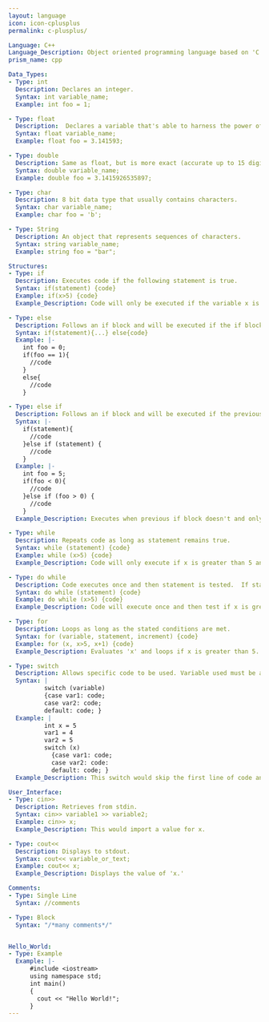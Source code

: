 ```yaml
---
layout: language
icon: icon-cplusplus
permalink: c-plusplus/

Language: C++
Language_Description: Object oriented programming language based on 'C.'
prism_name: cpp

Data_Types:
- Type: int
  Description: Declares an integer.
  Syntax: int variable_name;
  Example: int foo = 1;

- Type: float
  Description:  Declares a variable that's able to harness the power of decimals (accurate up to 7 digits).
  Syntax: float variable_name;
  Example: float foo = 3.141593;

- Type: double
  Description: Same as float, but is more exact (accurate up to 15 digits).
  Syntax: double variable_name;
  Example: double foo = 3.1415926535897;

- Type: char
  Description: 8 bit data type that usually contains characters.
  Syntax: char variable_name;
  Example: char foo = 'b';

- Type: String
  Description: An object that represents sequences of characters.
  Syntax: string variable_name;
  Example: string foo = "bar";

Structures:
- Type: if
  Description: Executes code if the following statement is true.
  Syntax: if(statement) {code}
  Example: if(x>5) {code}
  Example_Description: Code will only be executed if the variable x is greater than 5.

- Type: else
  Description: Follows an if block and will be executed if the if block isn't.
  Syntax: if(statement){...} else{code}
  Example: |-
    int foo = 0;
    if(foo == 1){
      //code
    }
    else{
      //code
    }

- Type: else if
  Description: Follows an if block and will be executed if the previous if block wasn't executed and the new parameters are met.
  Syntax: |-
    if(statement){
      //code
    }else if (statement) {
      //code
    }
  Example: |-
    int foo = 5;
    if(foo < 0){
      //code
    }else if (foo > 0) {
      //code
    }
  Example_Description: Executes when previous if block doesn't and only if x equals 5.

- Type: while
  Description: Repeats code as long as statement remains true.
  Syntax: while (statement) {code}
  Example: while (x>5) {code}
  Example_Description: Code will only execute if x is greater than 5 and will keep looping until x isn't greater than 5.

- Type: do while
  Description: Code executes once and then statement is tested.  If statement remains true the do while will keep looping.
  Syntax: do while (statement) {code}
  Example: do while (x>5) {code}
  Example_Description: Code will execute once and then test if x is greater than 5.  If it is then it'll loop, if not it'll move on.

- Type: for
  Description: Loops as long as the stated conditions are met.
  Syntax: for (variable, statement, increment) {code}
  Example: for (x, x>5, x+1) {code}
  Example_Description: Evaluates 'x' and loops if x is greater than 5.  After each execution the value of x will increase by '+1'.

- Type: switch
  Description: Allows specific code to be used. Variable used must be an integer and the 'vars' must be constant. The switch will jump to the first case that's equal to your stated variable and do the rest of the codes from there (so it'll skip everything before the first case used).  If none of the cases are equal to your variable then it'll only execute the last section of code (the code following 'default').
  Syntax: |
          switch (variable)
          {case var1: code;
          case var2: code;
          default: code; }
  Example: |
          int x = 5
          var1 = 4
          var2 = 5
          switch (x)
            {case var1: code;
            case var2: code:
            default: code; }
  Example_Description: This switch would skip the first line of code and execute everything after that.

User_Interface:
- Type: cin>>
  Description: Retrieves from stdin.
  Syntax: cin>> variable1 >> variable2;
  Example: cin>> x;
  Example_Description: This would import a value for x.

- Type: cout<<
  Description: Displays to stdout.
  Syntax: cout<< variable_or_text;
  Example: cout<< x;
  Example_Description: Displays the value of 'x.'

Comments:
- Type: Single Line
  Syntax: //comments

- Type: Block
  Syntax: "/*many comments*/"


Hello_World:
- Type: Example
  Example: |-
      #include <iostream>
      using namespace std;
      int main()
      {
        cout << "Hello World!";
      }
---
```

